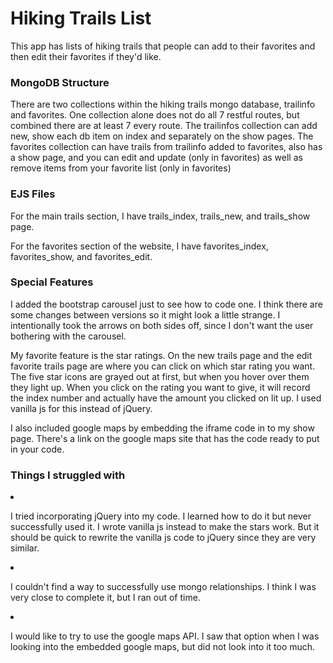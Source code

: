 <h1>Hiking Trails List</h1>
<p>This app has lists of hiking trails that people can add to their favorites and then edit their favorites if they'd like. </p>

<h3>MongoDB Structure</h3>
<p>There are two collections within the hiking trails mongo database, trailinfo and favorites. One collection alone does not do all 7 restful routes, but combined there are at least 7 every route. The trailinfos collection can add new, show each db item on index and separately on the show pages. The favorites collection can have trails from trailinfo added to favorites, also has a show page, and you can edit and update (only in favorites) as well as remove items from your favorite list (only in favorites) </p>

<h3>EJS Files</h3>
<p>For the main trails section, I have trails_index, trails_new, and trails_show page.</p>

<p>For the favorites section of the website, I have favorites_index, favorites_show, and favorites_edit. </p>

<h3>Special Features</h3>
<p>I added the bootstrap carousel just to see how to code one. I think there are some changes between versions so it might look a little strange. I intentionally took the arrows on both sides off, since I don't want the user bothering with the carousel.</p>

<p>My favorite feature is the star ratings. On the new trails page and the edit favorite trails page are where you can click on which star rating you want. The five star icons are grayed out at first, but when you hover over them they light up. When you click on the rating you want to give, it will record the index number and actually have the amount you clicked on lit up. I used vanilla js for this instead of jQuery.</p>

<p>I also included google maps by embedding the iframe code in to my show page. There's a link on the google maps site that has the code ready to put in your code.</p>

<h3>Things I struggled with</h3>
<li>
<p>
I tried incorporating jQuery into my code. I learned how to do it but never successfully used it. I wrote vanilla js instead to make the stars work. But it should be quick to rewrite the vanilla js code to jQuery since they are very similar.
</p>
</li>
<li>
<p>
I couldn't find a way to successfully use mongo relationships. I think I was very close to complete it, but I ran out of time.
</p>
</li>
<li>
<p>
I would like to try to use the google maps API. I saw that option when I was looking into the embedded google maps, but did not look into it too much.
</p>
</li>
